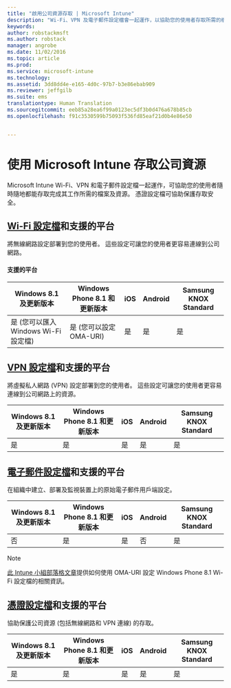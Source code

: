 ```yaml
---
title: "啟用公司資源存取 | Microsoft Intune"
description: "Wi-Fi、VPN 及電子郵件設定檔會一起運作，以協助您的使用者存取所需的檔案及資源。"
keywords: 
author: robstackmsft
ms.author: robstack
manager: angrobe
ms.date: 11/02/2016
ms.topic: article
ms.prod: 
ms.service: microsoft-intune
ms.technology: 
ms.assetid: 3dd8dd4e-e165-4d0c-97b7-b3e86ebab909
ms.reviewer: jeffgilb
ms.suite: ems
translationtype: Human Translation
ms.sourcegitcommit: eeb85a28ea6f99a0123ec5df3b0d476a678b85cb
ms.openlocfilehash: f91c3530599b75093f536fd85eaf21d0b4e86e50


---
```


# <a name="enable-access-to-company-resources-with-microsoft-intune"></a>使用 Microsoft Intune 存取公司資源
Microsoft Intune Wi-Fi、VPN 和電子郵件設定檔一起運作，可協助您的使用者隨時隨地都能存取完成其工作所需的檔案及資源。 憑證設定檔可協助保護存取安全。

## <a name="wi-fi-profileswi-fi-connections-in-microsoft-intunemd-and-supported-platforms"></a>[Wi-Fi 設定檔](wi-fi-connections-in-microsoft-intune.md)和支援的平台

將無線網路設定部署到您的使用者。 這些設定可讓您的使用者更容易連線到公司網路。
#### <a name="supported-platforms"></a>支援的平台

|Windows 8.1 及更新版本|Windows Phone 8.1 和更新版本|iOS|Android|Samsung KNOX Standard|
|---------------------|---------------------------|---|-------|------------|
|是 (您可以匯入 Windows Wi-Fi 設定檔)|是 (您可以設定 OMA-URI) |是|是|是|

## <a name="vpn-profilesvpn-connections-in-microsoft-intunemd-and-supported-platforms"></a>[VPN 設定檔](vpn-connections-in-microsoft-intune.md)和支援的平台
將虛擬私人網路 (VPN) 設定部署到您的使用者。 這些設定可讓您的使用者更容易連線到公司網路上的資源。

|Windows 8.1 及更新版本|Windows Phone 8.1 和更新版本|iOS|Android|Samsung KNOX Standard|
|---------------------|---------------------------|---|-------|------------|
|是|是|是|是|是|

## <a name="email-profilesconfigure-access-to-corporate-email-using-email-profiles-with-microsoft-intunemd-and-supported-platforms"></a>[電子郵件設定檔](configure-access-to-corporate-email-using-email-profiles-with-microsoft-intune.md)和支援的平台
在組織中建立、部署及監視裝置上的原始電子郵件用戶端設定。

|Windows 8.1 及更新版本|Windows Phone 8.1 和更新版本|iOS|Android|Samsung KNOX Standard|
|---------------------|---------------------------|---|-------|------------|
|否|是|是|否|是|
> [!NOTE]
> [此 Intune 小組部落格文章](https://blogs.technet.microsoft.com/enterprisemobility/2015/02/19/using-oma-uri-to-create-custom-wi-fi-profiles-for-windows-phone-8-1/)提供如何使用 OMA-URI 設定 Windows Phone 8.1 Wi-Fi 設定檔的相關資訊。

## <a name="certificate-profilessecure-resource-access-with-certificate-profilesmd-and-supported-platforms"></a>[憑證設定檔](secure-resource-access-with-certificate-profiles.md)和支援的平台
協助保護公司資源 (包括無線網路和 VPN 連線) 的存取。

|Windows 8.1 及更新版本|Windows Phone 8.1 和更新版本|iOS|Android|Samsung KNOX Standard|
|---------------------|---------------------------|---|-------|------------|
|是|是|是|是|是|



<!--HONumber=Nov16_HO1-->



